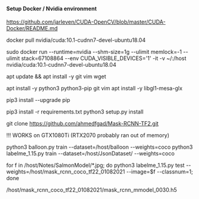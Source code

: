 #### Setup Docker / Nvidia environment
https://github.com/jarleven/CUDA-OpenCV/blob/master/CUDA-Docker/README.md



docker pull nvidia/cuda:10.1-cudnn7-devel-ubuntu18.04


sudo docker run --runtime=nvidia --shm-size=1g --ulimit memlock=-1 --ulimit stack=67108864 --env CUDA_VISIBLE_DEVICES='1' -it -v ~/:/host nvidia/cuda:10.1-cudnn7-devel-ubuntu18.04

apt update && apt install -y git vim wget

apt install -y python3 python3-pip git vim
apt install -y libgl1-mesa-glx

pip3 install --upgrade pip

pip3 install -r requirements.txt
python3 setup.py install


git clone https://github.com/ahmedfgad/Mask-RCNN-TF2.git



!!! WORKS on GTX1080Ti (RTX2070 probably ran out of memory) 

python3 balloon.py train --dataset=/host/balloon --weights=coco
python3 labelme_1.15.py train --dataset=/host/JsonDataset/ --weights=coco

for f in /host/Notes/SalmonModel/*.jpg; do python3 labelme_1.15.py test --weights=/host/mask_rcnn_coco_tf22_01082021 --image=$f --classnum=1; done

 /host/mask_rcnn_coco_tf22_01082021/mask_rcnn_mmodel_0030.h5


